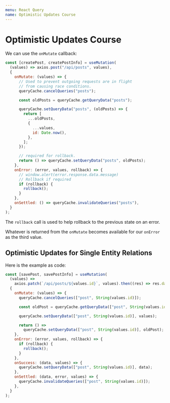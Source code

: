 ```yaml
---
menu: React Query
name: Optimistic Updates Course
---
```


# Optimistic Updates Course

We can use the `onMutate` callback:

```jsx
const [createPost, createPostInfo] = useMutation(
  (values) => axios.post("/api/posts", values),
  {
    onMutate: (values) => {
      // Used to prevent outgoing requests are in flight
      // from causing race conditions.
      queryCache.cancelQueries("posts");

      const oldPosts = queryCache.getQueryData("posts");

      queryCache.setQueryData("posts", (oldPosts) => {
        return [
          ...oldPosts,
          {
            ...values,
            id: Date.now(),
          },
        ];
      });

      // required for rollback.
      return () => queryCache.setQueryData("posts", oldPosts);
    },
    onError: (error, values, rollback) => {
      // window.alert(error.response.data.message)
      // Rollback if required
      if (rollback) {
        rollback();
      }
    },
    onSettled: () => queryCache.invalidateQueries("posts"),
  }
);
```

The `rollback` call is used to help rollback to the previous state on an error.

Whatever is returned from the `onMutate` becomes available for our `onError` as the third value.

## Optimistic Updates for Single Entity Relations

Here is the example as code:

```jsx
const [savePost, savePostInfo] = useMutation(
  (values) =>
    axios.patch(`/api/posts/${values.id}`, values).then((res) => res.data),
  {
    onMutate: (values) => {
      queryCache.cancelQueries(["post", String(values.id)]);

      const oldPost = queryCache.getQueryData(["post", String(values.id)]);

      queryCache.setQueryData(["post", String(values.id)], values);

      return () =>
        queryCache.setQueryData(["post", String(values.id)], oldPost);
    },
    onError: (error, values, rollback) => {
      if (rollback) {
        rollback();
      }
    },
    onSuccess: (data, values) => {
      queryCache.setQueryData(["post", String(values.id)], data);
    },
    onSettled: (data, error, values) => {
      queryCache.invalidateQueries(["post", String(values.id)]);
    },
  }
);
```

